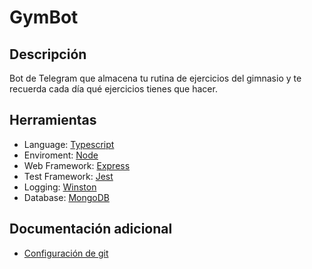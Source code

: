 # GymBot
## Descripción
Bot de Telegram que almacena tu rutina de ejercicios del gimnasio y te recuerda cada día qué ejercicios tienes que hacer.

## Herramientas
* Language: [Typescript](https://www.typescriptlang.org)
* Enviroment: [Node](https://nodejs.org)
* Web Framework: [Express](https://expressjs.com)
* Test Framework: [Jest](https://jestjs.io)
* Logging: [Winston](https://www.npmjs.com/package/winston)
* Database: [MongoDB](https://www.mongodb.com)


## Documentación adicional
* [Configuración de git](docs/git-config.md)